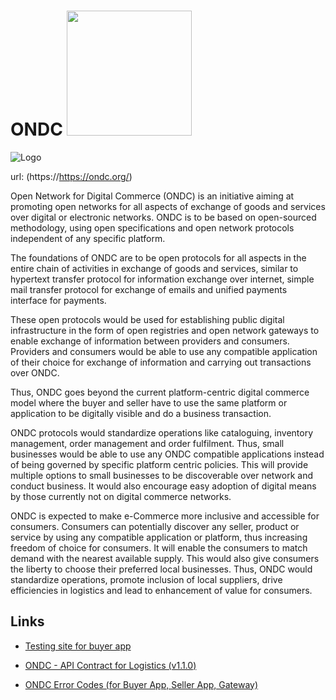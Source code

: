 # ONDC  <img src='https://github.com/ONDC-Official/.github/raw/main/profile/ONDC-Logo.png' width='200px'/>

![Logo](https://github.com/ONDC-Official/.github/raw/main/profile/ONDC-Logo.png)

url: (https://https://ondc.org/) 


Open Network for Digital Commerce (ONDC) is an initiative aiming at promoting open networks for all aspects of exchange of goods and services over digital or electronic networks. ONDC is to be based on open-sourced methodology, using open specifications and open network protocols independent of any specific platform.


The foundations of ONDC are to be open protocols for all aspects in the entire chain of activities in exchange of goods and services, similar to hypertext transfer protocol for information exchange over internet, simple mail transfer protocol for exchange of emails and unified payments interface for payments.


These open protocols would be used for establishing public digital infrastructure in the form of open registries and open network gateways to enable exchange of information between providers and consumers. Providers and consumers would be able to use any compatible application of their choice for exchange of information and carrying out transactions over ONDC.


Thus, ONDC goes beyond the current platform-centric digital commerce model where the buyer and seller have to use the same platform or application to be digitally visible and do a business transaction.


ONDC protocols would standardize operations like cataloguing, inventory management, order management and order fulfilment. Thus, small businesses would be able to use any ONDC compatible applications instead of being governed by specific platform centric policies. This will provide multiple options to small businesses to be discoverable over network and conduct business. It would also encourage easy adoption of digital means by those currently not on digital commerce networks. 


ONDC is expected to make e-Commerce more inclusive and accessible for consumers. Consumers can potentially discover any seller, product or service by using any compatible application or platform, thus increasing freedom of choice for consumers. It will enable the consumers to match demand with the nearest available supply. This would also give consumers the liberty to choose their preferred local businesses. Thus, ONDC would standardize operations, promote inclusion of local suppliers, drive efficiencies in logistics and lead to enhancement of value for consumers. 



## Links

- 	[Testing site for buyer app](https://buyer-app.ondc.org/login) 
	
 
- 	[ONDC - API Contract for Logistics (v1.1.0)](https://docs.google.com/document/d/10GpEuKZE2g96DFJT3HKq6wIEMhPC-kkMZhXNn2jHHXc/edit?usp=sharing)
	 

-	[ONDC Error Codes (for Buyer App, Seller App, Gateway)](https://github.com/ONDC-Official/developer-docs/blob/main/protocol-network-extension/error-codes.md)
	
